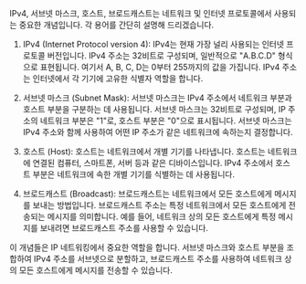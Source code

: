 IPv4, 서브넷 마스크, 호스트, 브로드캐스트는 네트워크 및 인터넷 프로토콜에서 사용되는 중요한 개념입니다. 각 용어를 간단히 설명해 드리겠습니다.

1. IPv4 (Internet Protocol version 4):
   IPv4는 현재 가장 널리 사용되는 인터넷 프로토콜 버전입니다. IPv4 주소는 32비트로 구성되며, 일반적으로 "A.B.C.D" 형식으로 표현됩니다. 여기서 A, B, C, D는 0부터 255까지의 값을 가집니다. IPv4 주소는 인터넷에서 각 기기에 고유한 식별자 역할을 합니다.

2. 서브넷 마스크 (Subnet Mask):
   서브넷 마스크는 IPv4 주소에서 네트워크 부분과 호스트 부분을 구분하는 데 사용됩니다. 서브넷 마스크는 32비트로 구성되며, IP 주소의 네트워크 부분은 "1"로, 호스트 부분은 "0"으로 표시됩니다. 서브넷 마스크는 IPv4 주소와 함께 사용하여 어떤 IP 주소가 같은 네트워크에 속하는지 결정합니다.

3. 호스트 (Host):
   호스트는 네트워크에서 개별 기기를 나타냅니다. 호스트는 네트워크에 연결된 컴퓨터, 스마트폰, 서버 등과 같은 디바이스입니다. IPv4 주소에서 호스트 부분은 네트워크에 속한 개별 기기를 식별하는 데 사용됩니다.

4. 브로드캐스트 (Broadcast):
   브로드캐스트는 네트워크에서 모든 호스트에게 메시지를 보내는 방법입니다. 브로드캐스트 주소는 특정 네트워크에서 모든 호스트에게 전송되는 메시지를 의미합니다. 예를 들어, 네트워크 상의 모든 호스트에게 특정 메시지를 보내려면 브로드캐스트 주소를 사용할 수 있습니다.

이 개념들은 IP 네트워킹에서 중요한 역할을 합니다. 서브넷 마스크와 호스트 부분을 조합하여 IPv4 주소를 서브넷으로 분할하고, 브로드캐스트 주소를 사용하여 네트워크 상의 모든 호스트에게 메시지를 전송할 수 있습니다.
